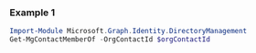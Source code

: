 ### Example 1
```powershell
Import-Module Microsoft.Graph.Identity.DirectoryManagement
Get-MgContactMemberOf -OrgContactId $orgContactId
```
